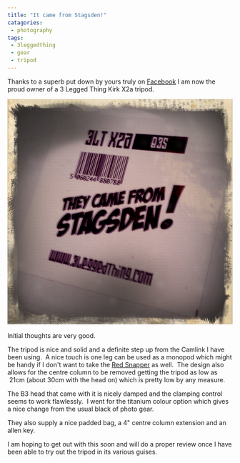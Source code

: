 ```yaml
---
title: "It came from Stagsden!"
catagories:
 - photography
tags:
 - 3leggedthing
 - gear
 - tripod
---
```

Thanks to a superb put down by yours truly on [Facebook][3ltPutdown] I am now the proud owner of a 3 Legged Thing Kirk X2a tripod.

<img class="padded center"
		alt="They came from Stagsden!"
		src="/images/2011-09-15-it-came-from-stagsden/shot_1316096516533.jpg" />

Initial thoughts are very good.

The tripod is nice and solid and a definite step up from the Camlink I have been using.  A nice touch is one leg can be used as a monopod which might be handy if I don't want to take the [Red Snapper][redsnapperuk] as well.  The design also allows for the centre column to be removed getting the tripod as low as  21cm (about 30cm with the head on) which is pretty low by any measure.

The B3 head that came with it is nicely damped and the clamping control seems to work flawlessly.  I went for the titanium colour option which gives a nice change from the usual black of photo gear.

They also supply a nice padded bag, a 4" centre column extension and an allen key.

I am hoping to get out with this soon and will do a proper review once I have been able to try out the tripod in its various guises.

[3ltPutdown]: https://www.facebook.com/3leggedthing/posts/252026921503305
[redsnapperuk]: https://www.redsnapperuk.com/
